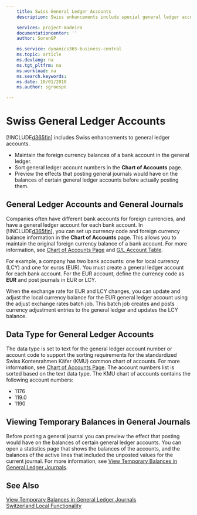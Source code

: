 ```yaml
---
    title: Swiss General Ledger Accounts
    description: Swiss enhancements include special general ledger account features.

    services: project-madeira 
    documentationcenter: ''
    author: SorenGP

    ms.service: dynamics365-business-central
    ms.topic: article
    ms.devlang: na
    ms.tgt_pltfrm: na
    ms.workload: na
    ms.search.keywords:
    ms.date: 10/01/2018
    ms.author: sgroespe

---
```

# Swiss General Ledger Accounts
[!INCLUDE[d365fin](../../includes/d365fin_md.md)] includes Swiss enhancements to general ledger accounts.

- Maintain the foreign currency balances of a bank account in the general ledger.  
- Sort general ledger account numbers in the **Chart of Accounts** page.  
- Preview the effects that posting general journals would have on the balances of certain general ledger accounts before actually posting them.  

## General Ledger Accounts and General Journals  
Companies often have different bank accounts for foreign currencies, and have a general ledger account for each bank account. In [!INCLUDE[d365fin](../../includes/d365fin_md.md)], you can set up currency code and foreign currency balance information in the **Chart of Accounts** page. This allows you to maintain the original foreign currency balance of a bank account. For more information, see [Chart of Accounts Page](assetId:///fa407624-b670-44b6-8397-91aa606e4c39) and [G/L Account Table](assetId:///a65c2b09-9bb2-43db-8c53-c047bfc49777).  

For example, a company has two bank accounts: one for local currency (LCY) and one for euros (EUR). You must create a general ledger account for each bank account. For the EUR account, define the currency code as **EUR** and post journals in EUR or LCY.  

When the exchange rate for EUR and LCY changes, you can update and adjust the local currency balance for the EUR general ledger account using the adjust exchange rates batch job. This batch job creates and posts currency adjustment entries to the general ledger and updates the LCY balance.  

## Data Type for General Ledger Accounts  
The data type is set to text for the general ledger account number or account code to support the sorting requirements for the standardized Swiss Kontenrahmen Käfer (KMU) common chart of accounts. For more information, see [Chart of Accounts Page](assetId:///fa407624-b670-44b6-8397-91aa606e4c39). The account numbers list is sorted based on the text data type. The KMU chart of accounts contains the following account numbers:  

- 1176  
- 119.0  
- 1190  

## Viewing Temporary Balances in General Journals  
Before posting a general journal you can preview the effect that posting would have on the balances of certain general ledger accounts. You can open a statistics page that shows the balances of the accounts, and the balances of the active lines that included the unposted values for the current journal. For more information, see [View Temporary Balances in General Ledger Journals](how-to-view-temporary-balances-in-general-ledger-journals.md).  

## See Also  
 [View Temporary Balances in General Ledger Journals](how-to-view-temporary-balances-in-general-ledger-journals.md)   
 [Switzerland Local Functionality](switzerland-local-functionality.md)
